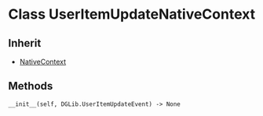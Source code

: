 # Class UserItemUpdateNativeContext

## Inherit

* [NativeContext](https://github.com/graphisoft-python/Graphix/blob/dev/docs/NewDisplay/NativeContext.md)

## Methods

```
__init__(self, DGLib.UserItemUpdateEvent) -> None
```
